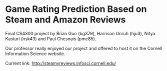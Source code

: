 # Game Rating Prediction Based on Steam and Amazon Reviews

Final CS4300 project by Brian Guo (bg379), Harrison Unruh (hju3), Nitya Kasturi
(nsk43) and Paul Chesnais (pmc85).

Our professor really enjoyed our project and offered to host it on the Cornell Information Science website. 

Current link: http://steamyreviews.infosci.cornell.edu/
